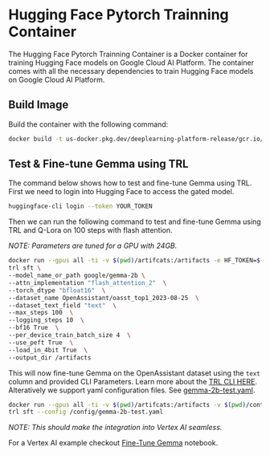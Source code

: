 # Hugging Face Pytorch Trainning Container

The Hugging Face Pytorch Trainning Container is a Docker container for training Hugging Face models on Google Cloud AI Platform. The container comes with all the necessary dependencies to train Hugging Face models on Google Cloud AI Platform.

## Build Image 

Build the container with the following command:

```bash
docker build -t us-docker.pkg.dev/deeplearning-platform-release/gcr.io/huggingface-pytorch-training-gpu.2.3.0.transformers.4.41.1.py310 -f containers/pytorch/training/gpu/2.3.0/transformers/4.41.1/py310/Dockerfile .
```

## Test & Fine-tune Gemma using TRL

The command below shows how to test and fine-tune Gemma using TRL. First we need to login into Hugging Face to access the gated model. 

```bash
huggingface-cli login --token YOUR_TOKEN
``` 

Then we can run the following command to test and fine-tune Gemma using TRL and Q-Lora on 100 steps with flash attention.

_NOTE: Parameters are tuned for a GPU with 24GB._ 

```bash
docker run --gpus all -ti -v $(pwd)/artifcats:/artifacts -e HF_TOKEN=$(cat ~/.cache/huggingface/token) us-docker.pkg.dev/deeplearning-platform-release/gcr.io/huggingface-pytorch-training-gpu.2.3.0.transformers.4.41.1.py310 \
trl sft \
--model_name_or_path google/gemma-2b \
--attn_implementation "flash_attention_2"  \
--torch_dtype "bfloat16"  \
--dataset_name OpenAssistant/oasst_top1_2023-08-25  \
--dataset_text_field "text"  \
--max_steps 100  \
--logging_steps 10  \
--bf16 True  \
--per_device_train_batch_size 4  \
--use_peft True  \
--load_in_4bit True  \
--output_dir /artifacts
```

This will now fine-tune Gemma on the OpenAssistant dataset using the `text` column and provided CLI Parameters. Learn more about the [TRL CLI HERE](https://huggingface.co/docs/trl/clis). Alteratively we support yaml configuration files. See [gemma-2b-test.yaml](gemma-2b-test.yaml).

```bash
docker run --gpus all -ti -v $(pwd)/artifcats:/artifacts -v $(pwd)/containers/pytorch/training/gemma-2b-test.yaml:/config/gemma-2b-test.yaml -e HF_TOKEN=$(cat ~/.cache/huggingface/token) us-docker.pkg.dev/deeplearning-platform-release/gcr.io/huggingface-pytorch-training-gpu.2.3.0.transformers.4.41.1.py310 \
trl sft --config /config/gemma-2b-test.yaml
```

_NOTE: This should make the integration into Vertex AI seamless._


For a Vertex AI example checkout [Fine-Tune Gemma](TODO:) notebook.  
